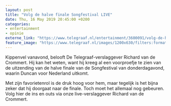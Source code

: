 ```yaml
---
layout: post
title: "Volg de halve finale Songfestival LIVE"
date: Thu, 16 May 2019 20:45:00 +0200
categories: 
- entertainment 
- opinie 
externe_link: "https://www.telegraaf.nl/entertainment/3600091/volg-de-halve-finale-songfestival-live"
feature_image: "https://www.telegraaf.nl/images/1200x630/filters:format(jpeg):quality(80)/cdn-kiosk-api.telegraaf.nl/3eaf3078-781a-11e9-98d5-0217670beecd.jpg"
---
```


<p class="intro">Kippenvel vanavond, belooft De Telegraaf-verslaggever Richard van de Crommert. Hij kan het weten, want hij kreeg al een voorproefje te zien van de uitzending van de halve finale van de Songfestival van donderdagavond, waarin Duncan voor Nederland uitkomt.</p> <p>Met zijn favorietenrol is de druk hoog voor hem, maar tegelijk is het bijna zeker dat hij doorgaat naar de finale. Toch moet het allemaal nog gebeuren. Volg hier de ins en outs via onze live-verslaggever Richard van de Crommert.</p>
